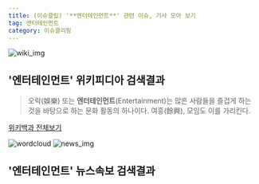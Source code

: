 ```yaml
---
title: (이슈클립) '**엔터테인먼트**' 관련 이슈, 기사 모아 보기
tag: 엔터테인먼트
category: 이슈클리핑
---
```

![wiki_img](https://user-images.githubusercontent.com/42597476/44503234-41136a80-a6d0-11e8-9071-6fc6418eafe4.png)
## **'**엔터테인먼트**'** 위키피디아 검색결과
>오락(娛樂) 또는 **엔터테인먼트**(Entertainment)는 많은 사람들을 즐겁게 하는 것을 바탕으로 하는 문화 활동의 하나이다. 여흥(餘興), 모임도 이를 가리킨다.

<a href="https://ko.wikipedia.org/wiki/엔터테인먼트" target="_blank">위키백과 전체보기</a>

![wordcloud](https://s3.ap-northeast-2.amazonaws.com/lyrics101-wordcloud/2018-09-13-1536828072.png)
![news_img](https://user-images.githubusercontent.com/42597476/44507050-1206f400-a6e4-11e8-8d98-7ffbfebb353f.png)
## **'**엔터테인먼트**'** 뉴스속보 검색결과

